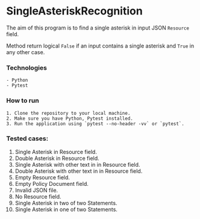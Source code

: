 # SingleAsteriskRecognition

The aim of this program is to find a single asterisk in input JSON `Resource` field.

Method return logical `False` if an input contains a single asterisk and `True` in any other case.

### Technologies

    - Python
    - Pytest

### How to run

    1. Clone the repository to your local machine.
    2. Make sure you have Python, Pytest installed.
    3. Run the application using `pytest --no-header -vv` or `pytest`.

### Tested cases:

1. Single Asterisk in Resource field.
2. Double Asterisk in Resource field.
3. Single Asterisk with other text in in Resource field.
4. Double Asterisk with other text in in Resource field.
5. Empty Resource field.
6. Empty Policy Document field.
7. Invalid JSON file.
8. No Resource field.
9. Single Asterisk in two of two Statements.
10. Single Asterisk in one of two Statements.
